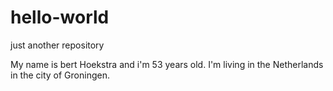 # hello-world
just another repository

My name is bert Hoekstra and i'm 53 years old.
I'm living in the Netherlands in the city of Groningen.
